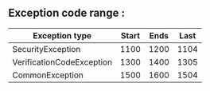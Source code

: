 Exception code range :
------------

| Exception type            | Start | Ends | Last |    
|---------------------------|-------|------|------|
| SecurityException         | 1100  | 1200 | 1104 |  
| VerificationCodeException | 1300  | 1400 | 1305 | 
| CommonException           | 1500  | 1600 | 1504 |





